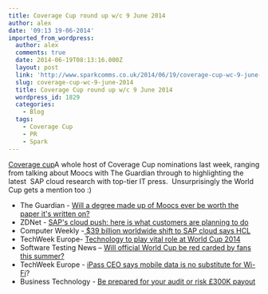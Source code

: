 ```yaml
---
title: Coverage Cup round up w/c 9 June 2014
author: alex
date: '09:13 19-06-2014'
imported_from_wordpress:
  author: alex
  comments: true
  date: 2014-06-19T08:13:16.000Z
  layout: post
  link: 'http://www.sparkcomms.co.uk/2014/06/19/coverage-cup-wc-9-june-2014/'
  slug: coverage-cup-wc-9-june-2014
  title: Coverage Cup round up w/c 9 June 2014
  wordpress_id: 1829
  categories:
    - Blog
  tags:
    - Coverage Cup
    - PR
    - Spark
---
```


[Coverage cup](Coverage-cup-167x300.jpg)A whole host of Coverage Cup nominations last week, ranging from talking about Moocs with The Guardian through to highlighting the latest  SAP cloud research with top-tier IT press.  Unsurprisingly the World Cup gets a mention too :)

  * The Guardian - [Will a degree made up of Moocs ever be worth the paper it's written on?](http://www.theguardian.com/higher-education-network/blog/2014/jun/12/moocs-viable-alternative-traditional-degree)
  * ZDNet - [SAP's cloud push: here is what customers are planning to do](http://www.zdnet.com/saps-cloud-push-heres-what-customers-are-planning-to-do-7000030486/)
  * Computer Weekly -[ $39 billion worldwide shift to SAP cloud says HCL](http://www.computerweekly.com/news/2240222432/39-billion-worldwide-shift-to-SAP-cloud-says-HCL)
  * TechWeek Europe- [Technology to play vital role at World Cup 2014](http://www.techweekeurope.co.uk/news/world-cup-2014-tech-football-147261)
  * Software Testing News – [Will official World Cup be red carded by fans this summer?](http://www.softwaretestingnews.co.uk/will-official-world-cup-website-be-red-carded-by-fans-this-summer/)
  * TechWeek Europe - [iPass CEO says mobile data is no substitute for Wi-Fi](http://www.techweekeurope.co.uk/news/ipass-wi-fi-mobile-roaming-147149)?
  * Business Technology - [Be prepared for your audit or risk £300K payout](http://business-technology.co.uk/2014/06/be-prepared-for-your-audit-or-risk-300k-payout/) 
